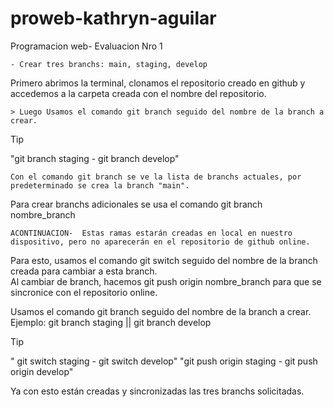 # proweb-kathryn-aguilar
Programacion web- Evaluacion Nro 1 

    - Crear tres branchs: main, staging, develop  
Primero abrimos la terminal, clonamos el repositorio creado en github y accedemos a la carpeta creada con el nombre del repositorio.    



    > Luego Usamos el comando git branch seguido del nombre de la branch a crear.   
> [!TIP]
> "git branch staging - git branch develop"



    Con el comando git branch se ve la lista de branchs actuales, por predeterminado se crea la branch "main".   
Para crear branchs adicionales se usa el comando git branch nombre_branch    

    ACONTINUACION-  Estas ramas estarán creadas en local en nuestro dispositivo, pero no aparecerán en el repositorio de github online.   
Para esto, usamos el comando git switch seguido del nombre de la branch creada para cambiar a esta branch.   
Al cambiar de branch, hacemos git push origin nombre_branch para que se sincronice con el repositorio online.

Usamos el comando git branch seguido del nombre de la branch a crear.   
Ejemplo: git branch staging || git branch develop   

> [!TIP]
> " git switch staging - git switch develop"
> "git push origin staging - git push origin develop"   


Ya con esto están creadas y sincronizadas las tres branchs solicitadas.
